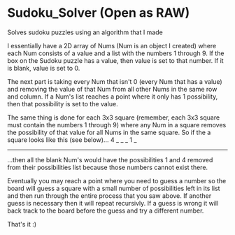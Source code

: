 # Sudoku_Solver (Open as RAW)
Solves sudoku puzzles using an algorithm that I made

I essentially have a 2D array of Nums (Num is an object I created) where each Num consists of a value and a list with the numbers 1 through 9. If the box on the Sudoku puzzle has a value, then value is set to that number. If it is blank, value is set to 0. 

The next part is taking every Num that isn't 0 (every Num that has a value) and removing the value of that Num from all other Nums in the same row and column. If a Num's list reaches a point where it only has 1 possibility, then that possibility is set to the value. 

The same thing is done for each 3x3 square (remember, each 3x3 square must contain the numbers 1 through 9) where any Num in a square removes the possibility of that value for all Nums in the same square. So if the a square looks like this (see below)...
4 _ _
_ 1 _
_ _ _
...then all the blank Num's would have the possibilities 1 and 4 removed from their possibilities list because those numbers cannot exist there.

Eventually you may reach a point where you need to guess a number so the board will guess a square with a small number of possibilities left in its list and then run through the entire process that you saw above. If another guess is necessary then it will repeat recursivly. If a guess is wrong it will back track to the board before the guess and try a different number.

That's it :)
